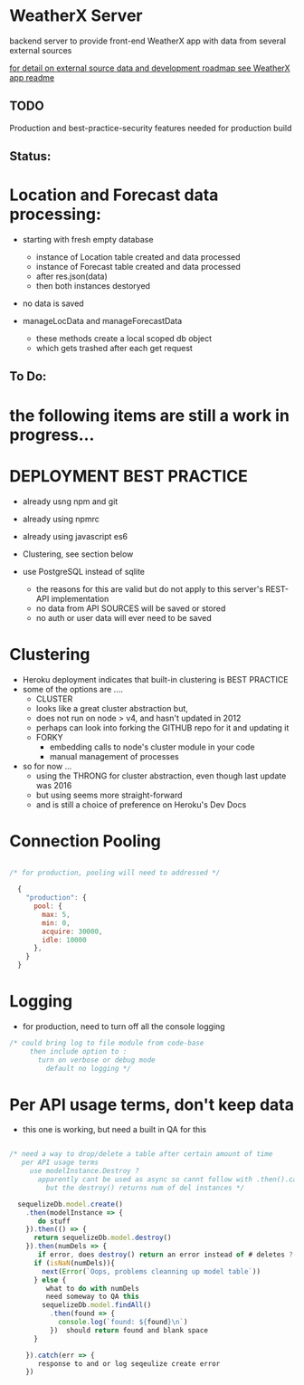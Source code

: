 # WeatherX Server

backend server to provide front-end WeatherX app with data from several external sources

[for detail on external source data and development roadmap see WeatherX app readme ](https:github.com/pereznetworks/TD-Project12/blob/master/WeatherX/README.md)

## TODO

Production and best-practice-security features needed for production build

## Status:

# Location and Forecast data processing:

  - starting with fresh empty database
    - instance of Location table created and data processed
    - instance of Forecast table created and data processed
    - after res.json(data)
    - then both instances destoryed

  - no data is saved

  - manageLocData and manageForecastData
    - these methods create a local scoped db object
    - which gets trashed after each get request

## To Do:

# the following items are still a work in progress...

# DEPLOYMENT BEST PRACTICE
  - already usng npm and git

  - already using npmrc

  - already using javascript es6

  - Clustering, see section below

  - use PostgreSQL instead of sqlite
    - the reasons for this are valid but do not apply to this server's REST-API implementation
    - no data from API SOURCES will be saved or stored
    - no auth or user data will ever need to be saved

# Clustering

 - Heroku deployment indicates that built-in clustering is BEST PRACTICE
  - some of the options are ....
    - CLUSTER
     - looks like a great cluster abstraction but,
     - does not run on node > v4, and hasn't updated in 2012
     - perhaps can look into forking the GITHUB repo for it and updating it
    - FORKY
      - embedding calls to node's cluster module in your code
      - manual management of processes
 - so for now ...
   - using the THRONG for cluster abstraction, even though last update was 2016
   - but using seems more straight-forward
   - and is still a choice of preference on Heroku's Dev Docs

# Connection Pooling
```javascript

/* for production, pooling will need to addressed */

  {
    "production": {
      pool: {
        max: 5,
        min: 0,
        acquire: 30000,
        idle: 10000
      },
    }
  }
```

# Logging
  - for production, need to turn off all the console logging

```javascript
/* could bring log to file module from code-base
     then include option to :
       turn on verbose or debug mode
         default no logging */

```

# Per API usage terms, don't keep data
 - this one is working, but need a built in QA for this

```javascript

/* need a way to drop/delete a table after certain amount of time
   per API usage terms
     use modelInstance.Destroy ?
       apparently cant be used as async so cannt follow with .then().catch()
         but the destroy() returns num of del instances */

  sequelizeDb.model.create()
    .then(modelInstance => {
       do stuff
    }).then(() => {
      return sequelizeDb.model.destroy()
    }).then(numDels => {
       if error, does destroy() return an error instead of # deletes ?
      if (isNaN(numDels)){
        next(Error(`Oops, problems cleanning up model table`))
      } else {
         what to do with numDels
         need someway to QA this
        sequelizeDb.model.findAll()
          .then(found => {
            console.log(`found: ${found}\n`)
          })  should return found and blank space
      }

    }).catch(err => {
       response to and or log seqeulize create error
    })


```
